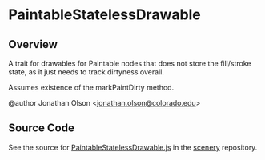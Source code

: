 # PaintableStatelessDrawable

## Overview

A trait for drawables for Paintable nodes that does not store the fill/stroke state, as it just needs to track
dirtyness overall.

Assumes existence of the markPaintDirty method.

@author Jonathan Olson &lt;jonathan.olson@colorado.edu&gt;



## Source Code

See the source for [PaintableStatelessDrawable.js](https://github.com/phetsims/scenery/blob/main/js/display/drawables/PaintableStatelessDrawable.js) in the [scenery](https://github.com/phetsims/scenery) repository.
